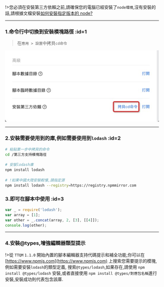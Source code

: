 !>您必須在安裝第三方依賴之前,請確保您的電腦已經安裝了`node環境`,沒有安裝的話,請根據文檔安裝[如何安裝指定版本的 node?](zh-tw/question/how-to-install-node-version-specified.md)

---

### 1.命令行中切換到安裝模塊路徑 :id=1

> 在`應用 > 設置`中拷貝`cd命令`

![複製命令](_media/how-to-add-support-modules/1.jpg ':size=500')

---

### 2.安裝需要使用到的庫,例如需要使用到`lodash` :id=2

```bash
# 粘貼第一步中拷貝的命令
cd /第三方支持模塊路徑

# 安裝lodash庫
npm install lodash

# !如果中國大陸安裝較慢,請指定源
npm install lodash --registry=https://registry.npmmirror.com
```

### 3.即可在腳本中使用 :id=3

```javascript
var _ = require('lodash');
var array = [1];
var other = _.concat(array, 2, [3], [[4]]);
console.log(other);
```

---

### 4.安裝@types,增強編輯器類型提示

!>從 `TTQM` `1.1.0` 開始內置的腳本編輯器支持代碼提示和補全功能,你可以在 [https://www.npmjs.com](https://www.npmjs.com) 上搜索您需要提示的模塊,例如需要安裝`lodash`的類型定義, 搜索`@types/lodash`,如果存在,請使用 `npm install @types/lodash` 安裝,或者直接使用 `npm install @types/對應包名稱`進行安裝,安裝成功則代表包含該庫.
